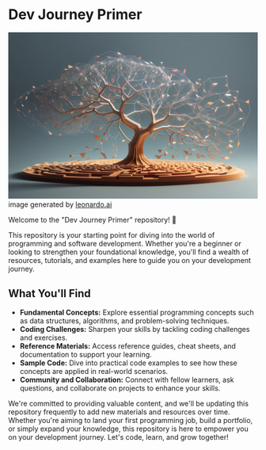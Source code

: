 # Dev Journey Primer

![Dev Journey Primer](cover.jpg)
image generated by  [leonardo.ai](https://leonardo.ai/)

Welcome to the "Dev Journey Primer" repository! 🚀

This repository is your starting point for diving into the world of programming and software development. Whether you're a beginner or looking to strengthen your foundational knowledge, you'll find a wealth of resources, tutorials, and examples here to guide you on your development journey.

## What You'll Find

- **Fundamental Concepts:** Explore essential programming concepts such as data structures, algorithms, and problem-solving techniques.
- **Coding Challenges:** Sharpen your skills by tackling coding challenges and exercises.
- **Reference Materials:** Access reference guides, cheat sheets, and documentation to support your learning.
- **Sample Code:** Dive into practical code examples to see how these concepts are applied in real-world scenarios.
- **Community and Collaboration:** Connect with fellow learners, ask questions, and collaborate on projects to enhance your skills.

We're committed to providing valuable content, and we'll be updating this repository frequently to add new materials and resources over time. Whether you're aiming to land your first programming job, build a portfolio, or simply expand your knowledge, this repository is here to empower you on your development journey. Let's code, learn, and grow together!
